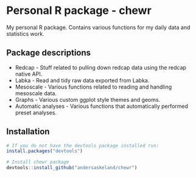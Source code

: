 # Personal R package - chewr
My personal R package. Contains various functions for my daily data and statistics work.

## Package descriptions
* Redcap - Stuff related to pulling down redcap data using the redcap native API.
* Labka - Read and tidy raw data exported from Labka.
* Mesoscale - Various functions related to reading and handling mesoscale data.
* Graphs - Various custom ggplot style themes and geoms.
* Automatic analyses - Various functions that automatically performed preset analyses.

## Installation
``` r
# If you do not have the devtools package installed run:
install.packages("devtools")

# Install chewr package
devtools::install_github("andersaskeland/chewr")
```
